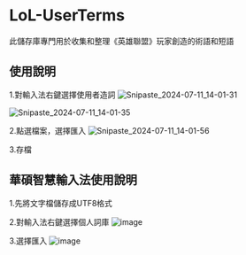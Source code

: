 # LoL-UserTerms
此儲存庫專門用於收集和整理《英雄聯盟》玩家創造的術語和短語

## 使用說明

1.對輸入法右鍵選擇使用者造詞
![Snipaste_2024-07-11_14-01-31](https://github.com/aa846301/LoL-UserTerms/assets/6349108/09d4610e-99e1-42c5-8932-f1b2011f7ad6)

![Snipaste_2024-07-11_14-01-35](https://github.com/aa846301/LoL-UserTerms/assets/6349108/d2dd7a0f-3042-458b-a681-31be9b7604d9)


2.點選檔案，選擇匯入
![Snipaste_2024-07-11_14-01-56](https://github.com/aa846301/LoL-UserTerms/assets/6349108/1a7ff07d-4bbf-432e-8a0e-1cf35d8a2d4b)


3.存檔


## 華碩智慧輸入法使用說明

1.先將文字檔儲存成UTF8格式

2.對輸入法右鍵選擇個人詞庫
![image](https://github.com/user-attachments/assets/85494e5e-db71-47ea-b6cf-05dbc0495b6f)

3.選擇匯入
![image](https://github.com/user-attachments/assets/bca034d8-44bc-43ac-888d-44a51705662b)

